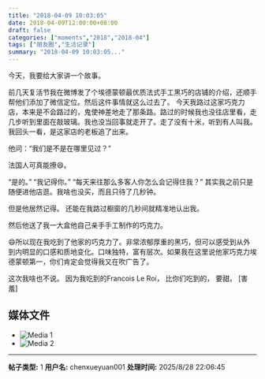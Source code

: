 ```yaml
---
title: "2018-04-09 10:03:05"
date: 2018-04-09T12:00:00+08:00
draft: false
categories: ["moments","2018","2018-04"]
tags: ["朋友圈","生活记录"]
summary: "2018-04-09 10:03:05..."
---
```


今天，我要给大家讲一个故事。

前几天复活节我在微博发了个埃德蒙顿最优质法式手工黑巧的店铺的介绍，还顺手帮他们添加了微信定位。然后这件事情就这么过去了。
今天我路过这家巧克力店，本来是不会路过的，鬼使神差地走了那条路。路过的时候我也没往店里看，走几步听到里面在敲玻璃。我也没当回事就走开了。走了没有十米，听到有人叫我。我回头一看，是这家店的老板追了出来。

他问：“我们是不是在哪里见过？”

法国人可真能撩😄。

“是的。”
“我记得你。”
“每天来往那么多客人你怎么会记得住我？”
其实我之前只是随便进他店逛。我啥也没买，而且只待了几秒钟。

但是他居然记得。
还能在我路过橱窗的几秒间就精准地认出我。

然后他送了我一大盒他自己亲手手工制作的巧克力。

😄所以现在我吃到了他家的巧克力了。非常浓郁厚重的黑巧，但可以感受到从外到内明显的口感和质地变化。口味独特，富有层次。如果我在这里说他家巧克力埃德蒙顿第一，你们肯定会觉得我又在吹广告了。

这次我啥也不说。
因为我吃到的Francois Le Roi，
比你们吃到的，
要甜。
[害羞]

## 媒体文件

- ![Media 1](/Moments/photos/2018-04-09/201804091003050.jpg)
- ![Media 2](/Moments/photos/2018-04-09/201804091003051.jpg)

---

**帖子类型:** 1
**用户名:** chenxueyuan001
**处理时间:** 2025/8/28 22:06:45
